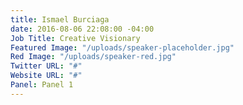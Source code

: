 ```yaml
---
title: Ismael Burciaga
date: 2016-08-06 22:08:00 -04:00
Job Title: Creative Visionary
Featured Image: "/uploads/speaker-placeholder.jpg"
Red Image: "/uploads/speaker-red.jpg"
Twitter URL: "#"
Website URL: "#"
Panel: Panel 1
---
```


